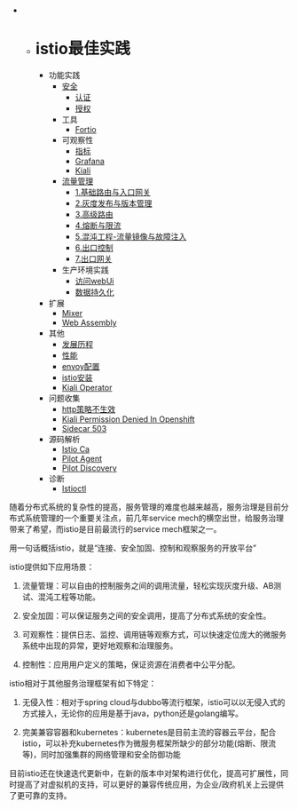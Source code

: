 - * # istio最佳实践

    - 功能实践
      - [安全](功能实践/安全/README.md)
        * [认证](功能实践/安全/认证.md)
        * [授权](功能实践/安全/授权.md)
      - 工具
        * [Fortio](功能实践/工具/fortio.md)
      - 可观察性
        * [指标](功能实践/可观察性/指标.md)
        * [Grafana](功能实践/可观察性/grafana.md)
        * [Kiali](功能实践/可观察性/kiali.md)
      - [流量管理](功能实践/流量管理/README.md)
        * [1.基础路由与入口网关](功能实践/流量管理/1.基础路由与入口网关.md)
        * [2.灰度发布与版本管理](功能实践/流量管理/2.灰度发布与版本管理.md)
        * [3.高级路由](功能实践/流量管理/3.高级路由.md)
        * [4.熔断与限流](功能实践/流量管理/4.熔断与限流.md)
        * [5.混沌工程-流量镜像与故障注入](功能实践/流量管理/5.混沌工程-流量镜像与故障注入.md)
        * [6.出口控制](功能实践/流量管理/6.出口控制.md)
        * [7.出口网关](功能实践/流量管理/7.出口网关.md)
      - 生产环境实践
        * [访问webUi](功能实践/生产环境实践/访问webUi.md)
        * [数据持久化](功能实践/生产环境实践/数据持久化.md)
    - 扩展
      * [Mixer](扩展/Mixer.md)
      * [Web Assembly](扩展/WebAssembly.md)
    - 其他
      * [发展历程](其他/发展历程.md)
      * [性能](其他/性能.md)
      * [envoy配置](其他/envoy配置.md)
      * [istio安装](其他/istio安装.md)
      * [Kiali Operator](其他/kiali-operator.md)
    - 问题收集
      * [http策略不生效](问题收集/http策略不生效.md)
      * [Kiali Permission Denied In Openshift](问题收集/kiali_permission_denied_in_openshift.md)
      * [Sidecar 503](问题收集/sidecar_503.md)
    - 源码解析
      * [Istio Ca](源码解析/istio_ca.md)
      * [Pilot Agent](源码解析/pilot-agent.md)
      * [Pilot Discovery](源码解析/pilot-discovery.md)
    - 诊断
      * [Istioctl](诊断/istioctl.md)





​	随着分布式系统的复杂性的提高，服务管理的难度也越来越高，服务治理是目前分布式系统管理的一个重要关注点，前几年service mech的横空出世，给服务治理带来了希望，而istio是目前最流行的service mech框架之一。

​	用一句话概括istio，就是“连接、安全加固、控制和观察服务的开放平台”

istio提供如下应用场景：

1. 流量管理：可以自由的控制服务之间的调用流量，轻松实现灰度升级、AB测试、混沌工程等功能。

2. 安全加固：可以保证服务之间的安全调用，提高了分布式系统的安全性。

3. 可观察性：提供日志、监控、调用链等观察方式，可以快速定位庞大的微服务系统中出现的异常，更好地观察和治理服务。

4. 控制性：应用用户定义的策略，保证资源在消费者中公平分配。

 

 

istio相对于其他服务治理框架有如下特定：

1. 无侵入性：相对于spring cloud与dubbo等流行框架，istio可以以无侵入式的方式接入，无论你的应用是基于java，python还是golang编写。

2. 完美兼容容器和kubernetes：kubernetes是目前主流的容器云平台，配合istio，可以补充kubernetes作为微服务框架所缺少的部分功能(熔断、限流等)，同时加强集群的网络管理和安全防御功能

目前istio还在快速迭代更新中，在新的版本中对架构进行优化，提高可扩展性，同时提高了对虚拟机的支持，可以更好的兼容传统应用，为企业/政府机关上云提供了更可靠的支持。